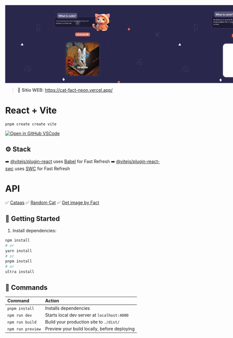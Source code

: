 <div style="display: flex;">
  <img src="/src/assets/Home.png" alt="Home" style="width:500px;">
  <img src="/src/assets/loading.png" alt="Home" style="width:500px;">
</div>


> 🔗 **Sitio WEB:** https://cat-fact-neon.vercel.app/

# React + Vite  

```
pnpm create create vite
```

[![Open in GitHub VSCode](https://github.com/codespaces/badge.svg)](https://vscode.dev/github/branfon1/cat-fact-random)

## ⚙️ Stack

➡️ [@vitejs/plugin-react](https://github.com/vitejs/vite-plugin-react/blob/main/packages/plugin-react/README.md) uses [Babel](https://babeljs.io/) for Fast Refresh
➡️ [@vitejs/plugin-react-swc](https://github.com/vitejs/vite-plugin-react-swc) uses [SWC](https://swc.rs/) for Fast Refresh

# API

✅ [Cataas](https://cataas.com/) 
✅ [Random Cat](https://catfact.ninja/fact) 
✅ [Get image by Fact](https://cataas.com/cat/says/dev?size=50&color=red&json=true) 


## 🚀 Getting Started

1. Install dependencies:

```bash
npm install
# or
yarn install
# or
pnpm install
# or
ultra install
```

## 🧞 Commands

| Command                   | Action                                           |
| :------------------------ | :----------------------------------------------- |
| `pnpm install`            | Installs dependencies                            |
| `npm run dev`             | Starts local dev server at `localhost:4000`      |
| `npm run build`           | Build your production site to `./dist/`          |
| `npm run preview`         | Preview your build locally, before deploying     |